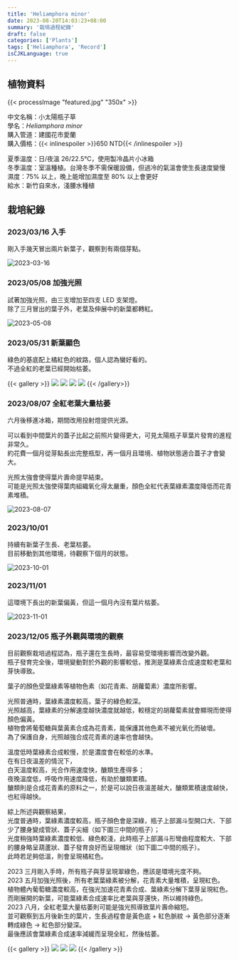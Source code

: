 ```yaml
---
title: 'Heliamphora minor'
date: 2023-08-20T14:03:23+08:00
summary: '栽培過程紀錄'
draft: false
categories: ['Plants']
tags: ['Heliamphora', 'Record']
isCJKLanguage: true
---
```


## 植物資料

{{< processImage "featured.jpg" "350x" >}}

中文名稱：小太陽瓶子草  
學名：*Heliamphora minor*  
購入管道：建國花市愛蘭  
購入價格：{{< inlinespoiler >}}650 NTD{{< /inlinespoiler >}}

夏季溫度：日/夜溫 26/22.5℃，使用製冷晶片小冰箱  
冬季溫度：室溫種植。台灣冬季不需保暖設備，但過冷的氣溫會使生長速度變慢  
濕度：75% 以上，晚上能增加濕度至 80% 以上會更好  
給水：新竹自來水，淺腰水種植  

## 栽培紀錄

### 2023/03/16 入手

剛入手幾天冒出兩片新葉子，觀察到有兩個芽點。

![2023-03-16](./images/2023-03-16.jpg '兩個芽點')

### 2023/05/08 加強光照

試著加強光照，由三支增加至四支 LED 支架燈。  
除了三月冒出的葉子外，老葉及伸展中的新葉都轉紅。

![2023-05-08](./images/2023-05-08.jpg '老葉及芽點顯色')

### 2023/05/31 新葉顯色

綠色的基底配上橘紅色的紋路，個人認為蠻好看的。  
不過全紅的老葉已經開始枯萎。

{{< gallery >}}
  <img src="./images/2023-05-27.jpg" class="grid-w50" />
  <img src="./images/2023-05-31.jpg" class="grid-w50" />
  <img src="./images/2023-06-13.jpg" class="grid-w50" />
  <img src="./images/2023-06-01.jpg" class="grid-w50" />
{{< /gallery>}}

### 2023/08/07 全紅老葉大量枯萎

六月後移進冰箱，期間改用投射燈提供光源。

可以看到中間葉片的蓋子比起之前照片變得更大，可見太陽瓶子草葉片發育的進程非常久。  
約花費一個月從芽點長出完整瓶型，再一個月且環境、植物狀態適合蓋子才會變大。  

光照太強會使得葉片壽命提早結束。  
可能是光照太強使得葉肉組織氧化得太嚴重，顏色全紅代表葉綠素濃度降低而花青素堆積。  

![2023-08-07](./images/2023-08-07.jpg '老葉大量枯萎')

### 2023/10/01

持續有新葉子生長、老葉枯萎。  
目前移動到其他環境，待觀察下個月的狀態。  

![2023-10-01](./images/2023-10-01.jpg)

### 2023/11/01

這環境下長出的新葉偏黃，但這一個月內沒有葉片枯萎。  

![2023-11-01](./images/2023-11-01.jpg)

### 2023/12/05 瓶子外觀與環境的觀察

目前觀察栽培過程認為，瓶子還在生長時，最容易受環境影響而改變外觀。  
瓶子發育完全後，環境變動對於外觀的影響較低，推測是葉綠素合成速度較老葉和芽快導致。  

葉子的顏色受葉綠素等植物色素（如花青素、胡蘿蔔素）濃度所影響。  

光照普通時，葉綠素濃度較高，葉子的綠色較深。  
光照越高，葉綠素的分解速度越快濃度就越低，較穩定的胡蘿蔔素就會顯現而使得顏色偏黃。  
植物會將葡萄糖與葉黃素合成為花青素，能保護其他色素不被光氧化而破壞。  
為了保護自身，光照越強合成花青素的速率也會越快。  

溫度低時葉綠素合成較慢，於是濃度會在較低的水準。  
在有日夜溫差的情況下，  
白天溫度較高，光合作用速度快，醣類生產得多；  
夜晚溫度低，呼吸作用速度降低，有助於醣類累積。  
醣類則是合成花青素的原料之一，於是可以說日夜溫差越大，醣類累積速度越快，也紅得越快。  

綜上所述與觀察結果，  
光度普通時，葉綠素濃度較高，瓶子顏色會是深綠，瓶子上部漏斗型開口大、下部少了腰身變成管狀、蓋子尖細（如下圖三中間的瓶子）；  
光度稍強時葉綠素濃度較低、綠色較淺，此時瓶子上部漏斗形彎曲程度較大、下部的腰身略呈葫蘆狀、蓋子發育良好而呈現帽狀（如下圖二中間的瓶子）。  
此時若足夠低溫，則會呈現橘紅色。  

2023 三月剛入手時，所有瓶子與芽呈現翠綠色，應該是環境光度不夠。  
2023 五月加強光照後，所有老葉葉綠素被分解，花青素大量堆積，呈現紅色。  
植物體內葡萄糖濃度較高，在強光加速花青素合成、葉綠素分解下葉芽呈現紅色。  
而剛展開的新葉，可能葉綠素合成速率比老葉與芽還快，所以維持綠色。  
2023 八月，全紅老葉大量枯萎則可能是強光照導致葉片壽命縮短。  
並可觀察到五月後新生的葉片，生長過程會是黃色底 + 紅色脈紋 → 黃色部分逐漸轉成綠色 → 紅色部分變深。  
最後應該會葉綠素合成速率減緩而呈現全紅，然後枯萎。  

{{< gallery >}}
  <img src="./images/2023-12-05(1).jpg" class="grid-w33">
  <img src="./images/2023-12-05(2).jpg" class="grid-w33">
  <img src="./images/2023-12-05(3).jpg" class="grid-w33">
{{< /gallery >}}
